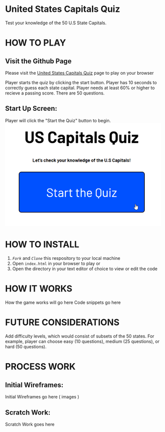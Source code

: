 # United States Capitals Quiz

Test your knowledge of the 50 U.S State Capitals.

# HOW TO PLAY
## Visit the Github Page
Please visit the [United States Capitals Quiz](https://mauricechevez.github.io/US-CAPITALS-QUIZ/) page to play on your browser

Player starts the quiz by clicking the start button. Player has 10 seconds to correctly guess each state capital. Player needs at least 60% or higher to recieve a passing score. There are 50 questions. 

## Start Up Screen:
Player will click the "Start the Quiz" button to begin.
![Start Screen](/img/Start-Screen.png)

# HOW TO INSTALL

1. *`Fork`* and *`Clone`* this respository to your local machine
2. Open `index.html` in your browser to play or 
3. Open the directory in your text editor of choice to view or edit the code

# HOW IT WORKS
How the game works will go here
Code snippets go here


# FUTURE CONSIDERATIONS

Add difficulty levels, which would consist of subsets of the 50 states. For example, player can choose easy (10 questions), medium (25 questions), or hard (50 questions).


# PROCESS WORK

## Initial Wireframes:
Initial Wireframes go here ( images )

## Scratch Work:

Scratch Work goes here
